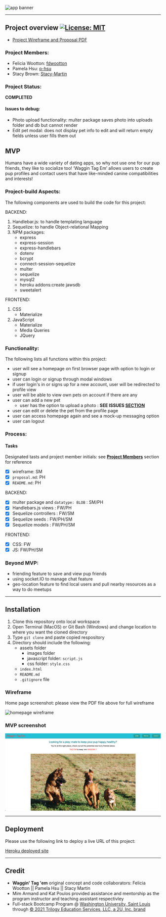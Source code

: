 
![app banner](./assets/images/app-banner.png)
****

## Project overview [![License: MIT](https://img.shields.io/badge/License-MIT-yellow.svg)](https://opensource.org/licenses/MIT)

- [Project Wireframe and Proposal PDF](./assets/wireframe.pdf) 

### Project Members:

* Felicia Wootton: [fdwootton](https://github.com/fdwootton)
* Pamela Hsu: [p-hsu](https://github.com/p-hsu)
* Stacy Brown: [Stacy-Martin](https://github.com/Stacy-Martin)

### Project Status:

**COMPLETED**

#### Issues to debug:

* Photo upload functionality: multer package saves photo into uploads folder and db but cannot render
* Edit pet modal: does not display pet info to edit and will return empty fields unless user fills them out

## MVP

Humans have a wide variety of dating apps, so why not use one for our pup friends, they like to socialize too!  ‘Waggin Tag Em’ allows users to create pup profiles and contact users that have like-minded canine compatibilities and interests! 

### Project-build Aspects:

The following components are used to build the code for this project:

BACKEND: 
1. Handlebar.js: to handle templating language
2. Sequelize: to handle Object-relational Mapping
3. NPM packages:
    - express
    - express-session
    - express-handlebars
    - dotenv
    - bcrypt
    - connect-session-sequelize
    - multer
    - sequelize
    - mysql2
    - heroku addons:create jawsdb
    - sweetalert

FRONTEND:
1. CSS
    - Materialize
2. JavaScript
    - Materialize
    - Media Queries
    - JQuery

### Functionality:

The following lists all functions within this project:
* user will see a homepage on first browser page with option to login or signup
* user can login or signup through modal windows
* if user login's in or signs up for a new account, user will be redirected to profile view
* user will be able to view own pets on account if there are any
* user can add a new pet
    - user has the option to upload a photo : **SEE ISSUES [SECTION](#Issues-to-debug:)**
* user can edit or delete the pet from the profile page
* user can access homepage again and see a mock-up messaging option
* user can logout

### Process:

#### Tasks

Designated tasts and project member initials: see [**Project Members**](#project-members) section for reference
* [x] wireframe: SM
* [x] `proposal.md`: PH
* [x] `README.md`: PH

BACKEND:
* [x] multer package and `datatype: BLOB` : SM/PH
* [x] Handlebars.js views : FW/PH
* [x] Sequelize controllers : FW/SM
* [x] Sequelize seeds : FW/PH/SM
* [x] Sequelize models : FW/PH/SM

FRONTEND:
* [x] CSS: FW
* [x] JS: FW/PH/SM

### Beyond MVP:

* friending feature to save and view pup friends
* using socket.IO to manage chat feature
* geo-location feature to find local users and pull nearby resources as a way to do meetups
****

## Installation

1. Clone this repository onto local workspace
2. Open Terminal (MacOS) or Git Bash (Windows) and change location to where you want the cloned directory
3. Type `git clone` and paste copied respository
4. Directory should include the following:
    * assets folder
        - images folder
        - javascript folder: `script.js`
        - css folder: `style.css`
    * `index.html`
    * `README.md`
    * `.gitignore` file

### Wireframe
Home page screenshot: please view the PDF file above for full wireframe

![homepage wireframe](./assets/images/homepage.png)

### MVP screenshot

![MVP screenshot](./assets/images/MVP.png)

****

## Deployment

Please use the following link to deploy a live URL of this project:

[Heroku deployed site](https://limitless-caverns-66584.herokuapp.com/)


****

## Credit

* **Waggin' Tag 'em** original concept and code collaborators:  Felicia Wootton || Pamela Hsu || Stacy Martin
* Mim Armand and Kat Poulos provided assistance and mentorship as the program instructor and teaching assistant respectivley
* Full-stack Bootcamp Program @ [Washington University, Saint Louis](https://bootcamp.tlcenter.wustl.edu/) through [© 2021 Trilogy Education Services, LLC, a 2U, Inc. brand](https://www.trilogyed.com/)






